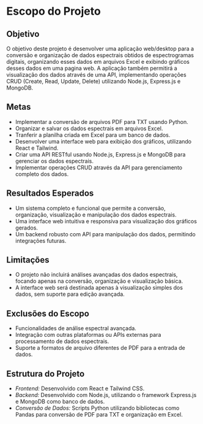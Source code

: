 # Escopo do Projeto

## Objetivo
O objetivo deste projeto é desenvolver uma aplicação web/desktop para a conversão e organização de dados espectrais obtidos de espectrogramas digitais, organizando esses dados em arquivos Excel e exibindo gráficos desses dados em uma pagina web. A aplicação também permitirá a visualização dos dados através de uma API, implementando operações CRUD (Create, Read, Update, Delete) utilizando Node.js, Express.js e MongoDB.

## Metas
- Implementar a conversão de arquivos PDF para TXT usando Python.
- Organizar e salvar os dados espectrais em arquivos Excel.
- Tranferir a planilha criada em Excel  para um  banco de dados.
- Desenvolver uma interface web para exibição dos gráficos, utilizando React e Tailwind.
- Criar uma API RESTful usando Node.js, Express.js e MongoDB para gerenciar os dados espectrais.
- Implementar operações CRUD através da API para gerenciamento completo dos dados.

## Resultados Esperados
- Um sistema completo e funcional que permite a conversão, organização, visualização e manipulação dos dados espectrais.
- Uma interface web intuitiva e responsiva para visualização dos gráficos gerados.
- Um backend robusto com API para manipulação dos dados, permitindo integrações futuras.

## Limitações
- O projeto não incluirá análises avançadas dos dados espectrais, focando apenas na conversão, organização e visualização básica.
- A interface web será destinada apenas à visualização  simples dos dados, sem suporte para edição avançada.

## Exclusões do Escopo
- Funcionalidades de análise espectral avançada.
- Integração com outras plataformas ou APIs externas para processamento de dados espectrais.
- Suporte a formatos de arquivo diferentes de PDF para a entrada de dados.

## Estrutura do Projeto
- *Frontend:* Desenvolvido com React e Tailwind CSS.
- *Backend:* Desenvolvido com Node.js, utilizando o framework Express.js e MongoDB como banco de dados.
- *Conversão de Dados:* Scripts Python utilizando bibliotecas como Pandas para conversão de PDF para TXT e organização em Excel.
